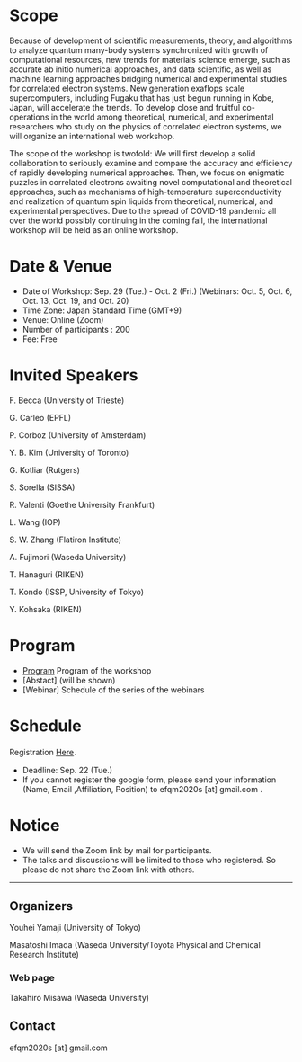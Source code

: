 # Scope

Because of development of scientific measurements, theory, and algorithms to analyze quantum many-body systems synchronized with growth of computational resources, new trends for materials science emerge, such as accurate ab initio numerical approaches, and data scientific, as well as machine learning approaches bridging numerical and experimental studies for correlated electron systems. New generation exaflops scale supercomputers, including Fugaku that has just begun running in Kobe, Japan, will accelerate the trends.
To develop close and fruitful co-operations in the world among theoretical, numerical, and experimental researchers who study on the physics of correlated electron systems, we will organize an international web workshop.

The scope of the workshop is twofold:
We will first develop a solid collaboration to seriously examine and compare the accuracy and efficiency of rapidly developing numerical approaches. Then, we focus on enigmatic puzzles in correlated electrons awaiting novel computational and theoretical approaches, such as mechanisms of high-temperature superconductivity and realization of quantum spin liquids from theoretical, numerical, and experimental perspectives.
Due to the spread of COVID-19 pandemic all over the world possibly continuing in the coming fall, the international workshop will be held as an online workshop.

# Date & Venue

- Date of Workshop: Sep. 29 (Tue.) - Oct. 2 (Fri.) (Webinars: Oct. 5, Oct. 6, Oct. 13, Oct. 19, and Oct. 20)  
- Time Zone: Japan Standard Time (GMT+9)
- Venue: Online (Zoom) 
- Number of participants : 200
- Fee: Free

# Invited Speakers

F. Becca (University of Trieste)

G. Carleo (EPFL)

P. Corboz (University of Amsterdam)

Y. B. Kim (University of Toronto)

G. Kotliar (Rutgers)

S. Sorella (SISSA)

R. Valenti (Goethe University Frankfurt)

L. Wang (IOP)

S. W. Zhang (Flatiron Institute)

A. Fujimori (Waseda University)

T. Hanaguri (RIKEN)

T. Kondo (ISSP, University of Tokyo)

Y. Kohsaka (RIKEN)

# Program

- [Program](https://github.com/Fugaku-EFQM/EFQM2020/blob/master/program.md) Program of the workshop
- [Abstact] (will be shown) <!-- [Abstract](abstracts) -->
- [Webinar] Schedule of the series of the webinars 
# Schedule

Registration  [Here](https://docs.google.com/forms/d/1rwmE6K3eM2XluFawffUTzySRkpXwGPURUeLesnJrKuo/edit)．

- Deadline: Sep. 22 (Tue.)
- If you cannot register the google form,
please send your information (Name, Email ,Affiliation, Position) 
to efqm2020s [at] gmail.com .


# Notice

- We will send the Zoom link by mail for participants.
- The talks and discussions will be limited to those who registered. So please do not share the Zoom link with others. 

-----

## Organizers

Youhei Yamaji (University of Tokyo)  

Masatoshi Imada (Waseda University/Toyota Physical and Chemical Research Institute) 

### Web page

Takahiro Misawa (Waseda University) 

## Contact

efqm2020s [at] gmail.com
